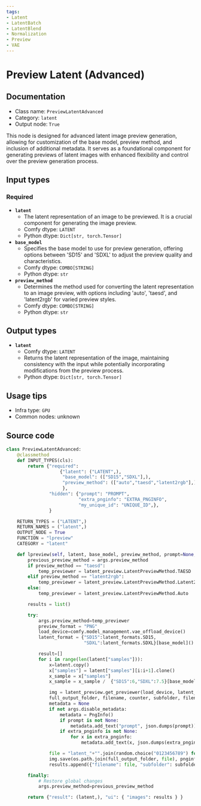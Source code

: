 ```yaml
---
tags:
- Latent
- LatentBatch
- LatentBlend
- Normalization
- Preview
- VAE
---
```


# Preview Latent (Advanced)
## Documentation
- Class name: `PreviewLatentAdvanced`
- Category: `latent`
- Output node: `True`

This node is designed for advanced latent image preview generation, allowing for customization of the base model, preview method, and inclusion of additional metadata. It serves as a foundational component for generating previews of latent images with enhanced flexibility and control over the preview generation process.
## Input types
### Required
- **`latent`**
    - The latent representation of an image to be previewed. It is a crucial component for generating the image preview.
    - Comfy dtype: `LATENT`
    - Python dtype: `Dict[str, torch.Tensor]`
- **`base_model`**
    - Specifies the base model to use for preview generation, offering options between 'SD15' and 'SDXL' to adjust the preview quality and characteristics.
    - Comfy dtype: `COMBO[STRING]`
    - Python dtype: `str`
- **`preview_method`**
    - Determines the method used for converting the latent representation to an image preview, with options including 'auto', 'taesd', and 'latent2rgb' for varied preview styles.
    - Comfy dtype: `COMBO[STRING]`
    - Python dtype: `str`
## Output types
- **`latent`**
    - Comfy dtype: `LATENT`
    - Returns the latent representation of the image, maintaining consistency with the input while potentially incorporating modifications from the preview process.
    - Python dtype: `Dict[str, torch.Tensor]`
## Usage tips
- Infra type: `GPU`
- Common nodes: unknown


## Source code
```python
class PreviewLatentAdvanced:
    @classmethod
    def INPUT_TYPES(cls):
        return {"required":
                    {"latent": ("LATENT",),
                     "base_model": (["SD15","SDXL"],),
                     "preview_method": (["auto","taesd","latent2rgb"],),
                     },
                "hidden": {"prompt": "PROMPT",
                           "extra_pnginfo": "EXTRA_PNGINFO",
                           "my_unique_id": "UNIQUE_ID",},
                }

    RETURN_TYPES = ("LATENT",)
    RETURN_NAMES = ("latent",)
    OUTPUT_NODE = True
    FUNCTION = "lpreview"
    CATEGORY = "latent"

    def lpreview(self, latent, base_model, preview_method, prompt=None, extra_pnginfo=None, my_unique_id=None):
        previous_preview_method = args.preview_method
        if preview_method == "taesd":
            temp_previewer = latent_preview.LatentPreviewMethod.TAESD
        elif preview_method == "latent2rgb":
            temp_previewer = latent_preview.LatentPreviewMethod.Latent2RGB
        else:
            temp_previewer = latent_preview.LatentPreviewMethod.Auto

        results = list()

        try:
            args.preview_method=temp_previewer
            preview_format = "PNG"
            load_device=comfy.model_management.vae_offload_device()
            latent_format = {"SD15":latent_formats.SD15,
                             "SDXL":latent_formats.SDXL}[base_model]()

            result=[]
            for i in range(len(latent["samples"])):
                x=latent.copy()
                x["samples"] = latent["samples"][i:i+1].clone()
                x_sample = x["samples"]
                x_sample = x_sample /  {"SD15":6,"SDXL":7.5}[base_model]

                img = latent_preview.get_previewer(load_device, latent_format).decode_latent_to_preview(x_sample)
                full_output_folder, filename, counter, subfolder, filename_prefix = folder_paths.get_save_image_path("",folder_paths.get_temp_directory(), img.height, img.width)
                metadata = None
                if not args.disable_metadata:
                    metadata = PngInfo()
                    if prompt is not None:
                        metadata.add_text("prompt", json.dumps(prompt))
                    if extra_pnginfo is not None:
                        for x in extra_pnginfo:
                            metadata.add_text(x, json.dumps(extra_pnginfo[x]))

                file = "latent_"+"".join(random.choice("0123456789") for x in range(8))+".png"
                img.save(os.path.join(full_output_folder, file), pnginfo=metadata, compress_level=4)
                results.append({"filename": file, "subfolder": subfolder, "type": "temp"})

        finally:
            # Restore global changes
            args.preview_method=previous_preview_method

        return {"result": (latent,), "ui": { "images": results } }

```
